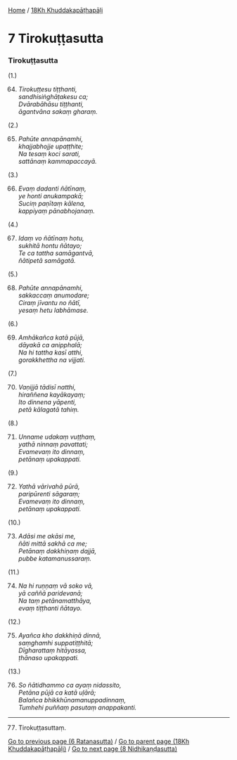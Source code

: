 
[Home](/) / [18Kh Khuddakapāṭhapāḷi](/tipitaka/18Kh.md)

# 7 Tirokuṭṭasutta

### Tirokuṭṭasutta

(1.)

64. _Tirokuṭṭesu tiṭṭhanti,_  
_sandhisiṅghāṭakesu ca;_  
_Dvārabāhāsu tiṭṭhanti,_  
_āgantvāna sakaṃ gharaṃ._  


(2.)

65. _Pahūte annapānamhi,_  
_khajjabhojje upaṭṭhite;_  
_Na tesaṃ koci sarati,_  
_sattānaṃ kammapaccayā._  


(3.)

66. _Evaṃ dadanti ñātīnaṃ,_  
_ye honti anukampakā;_  
_Suciṃ paṇītaṃ kālena,_  
_kappiyaṃ pānabhojanaṃ._  


(4.)

67. _Idaṃ vo ñātīnaṃ hotu,_  
_sukhitā hontu ñātayo;_  
_Te ca tattha samāgantvā,_  
_ñātipetā samāgatā._  


(5.)

68. _Pahūte annapānamhi,_  
_sakkaccaṃ anumodare;_  
_Ciraṃ jīvantu no ñātī,_  
_yesaṃ hetu labhāmase._  


(6.)

69. _Amhākañca katā pūjā,_  
_dāyakā ca anipphalā;_  
_Na hi tattha kasī atthi,_  
_gorakkhettha na vijjati._  


(7.)

70. _Vaṇijjā tādisī natthi,_  
_hiraññena kayākayaṃ;_  
_Ito dinnena yāpenti,_  
_petā kālagatā tahiṃ._  


(8.)

71. _Unname udakaṃ vuṭṭhaṃ,_  
_yathā ninnaṃ pavattati;_  
_Evamevaṃ ito dinnaṃ,_  
_petānaṃ upakappati._  


(9.)

72. _Yathā vārivahā pūrā,_  
_paripūrenti sāgaraṃ;_  
_Evamevaṃ ito dinnaṃ,_  
_petānaṃ upakappati._  


(10.)

73. _Adāsi me akāsi me,_  
_ñāti mittā sakhā ca me;_  
_Petānaṃ dakkhiṇaṃ dajjā,_  
_pubbe katamanussaraṃ._  


(11.)

74. _Na hi ruṇṇaṃ vā soko vā,_  
_yā caññā paridevanā;_  
_Na taṃ petānamatthāya,_  
_evaṃ tiṭṭhanti ñātayo._  


(12.)

75. _Ayañca kho dakkhiṇā dinnā,_  
_saṃghamhi suppatiṭṭhitā;_  
_Dīgharattaṃ hitāyassa,_  
_ṭhānaso upakappati._  


(13.)

76. _So ñātidhammo ca ayaṃ nidassito,_  
_Petāna pūjā ca katā uḷārā;_  
_Balañca bhikkhūnamanuppadinnaṃ,_  
_Tumhehi puññaṃ pasutaṃ anappakanti._  


---

77. Tirokuṭṭasuttaṃ.



[Go to previous page (6 Ratanasutta)](/tipitaka/18Kh/6.md) / [Go to parent page (18Kh Khuddakapāṭhapāḷi)](/tipitaka/18Kh/0.md) / [Go to next page (8 Nidhikaṇḍasutta)](/tipitaka/18Kh/8.md)


